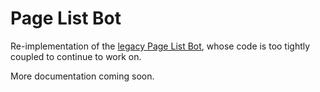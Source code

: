# Page List Bot
Re-implementation of the [legacy Page List Bot](https://github.com/milkydeferwm/pagelistbot-legacy), whose code is too tightly coupled to continue to work on.

More documentation coming soon.
